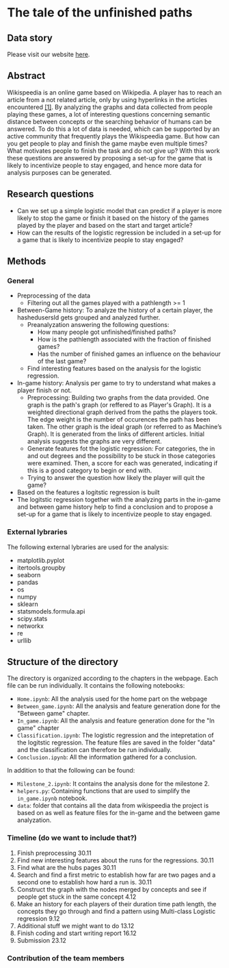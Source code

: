 # The tale of the unfinished paths

## Data story

Please visit our website [here](https://melsjagt.github.io/ada-template-website/).

## Abstract

Wikispeedia is an online game based on Wikipedia. A player has to reach an article from a not related article, only by using hyperlinks in the articles encountered [[1]](http://infolab.stanford.edu/~west1/pubs/West-Pineau-Precup_IJCAI-09.pdf). By analyzing the graphs and data collected from people playing these games, a lot of interesting questions concerning semantic distance between concepts or the searching behavior of humans can be answered. To do this a lot of data is needed, which can be supported by an active community that frequently plays the Wikispeedia game. But how can you get people to play and finish the game maybe even multiple times? What motivates people to finish the task and do not give up? With this work these questions are answered by proposing a set-up for the game that is likely to incentivize people to stay engaged, and hence more data for analysis purposes can be generated.


## Research questions

   -  Can we set up a simple logistic model that can predict if a player is more likely to stop the game or finish it based on the history of the games played by the         player and based on the start and target article?
   -  How can the results of the logistic regression be included in a set-up for a game that is likely to incentivize people to stay engaged?


## Methods

### General

   -  Preprocessing of the data
      -  Filtering out all the games played with a pathlength >= 1
   -  Between-Game history: To analyze the history of a certain player, the hashedusersId gets grouped and analyzed further.
      -  Preanalyzation answering the following questions:
         - How many people got unfinished/finished paths? 
         - How is the pathlength associated with the fraction of finished games?
         - Has the number of finished games an influence on the behaviour of the last game?
      -  Find interesting features based on the analysis for the logistic regression.
   -  In-game history: Analysis per game to try to understand what makes a player finish or not.
      -  Preprocessing: Building two graphs from the data provided. One graph is the path's graph (or reffered to as Player's Graph). It is a weighted directional              graph derived from the paths the players took. The edge weight is the number of occurences the path has been taken. The other graph is the ideal graph (or              referred to as  Machine’s Graph). It is generated from the links of different articles. Initial analysis suggests the graphs are very different.
      -  Generate features fot the logistic regression: For categories, the in and out degrees and the possibility to be stuck in those categories were examined. Then,          a score for each was generated, indicating if this is a good category to begin or end with.
      -  Trying to answer the question how likely the player will quit the game?
   -  Based on the features a logitstic regression is built
   -  The logitstic regression together with the analyzing parts in the in-game and between game history help to find a conclusion and to propose a set-up for a game         that is likely to incentivize people to stay engaged. 
   
   
### External lybraries

The following external lybraries are used for the analysis:

   -  matplotlib.pyplot
   -  itertools.groupby
   -  seaborn
   -  pandas
   -  os
   -  numpy
   -  sklearn
   -  statsmodels.formula.api
   -  scipy.stats
   -  networkx
   -  re
   -  urllib


## Structure of the directory

The directory is organized according to the chapters in the webpage. Each file can be run individually. It contains the following notebooks:
   -  `Home.ipynb`: All the analysis used for the home part on the webpage
   -  `Between_game.ipynb`: All the analysis and feature generation done for the "Between game" chapter. 
   -  `In_game.ipynb`: All the analysis and feature generation done for the "In game" chapter
   -  `Classification.ipynb`: The logistic regression and the intepretation of the logitstic regression. The feature files are saved in the folder "data" and                 the classification can therefore be run individually.
   -  `Conclusion.ipynb`: All the information gathered for a conclusion.

In addition to that the following can be found:
   -  `Milestone_2.ipynb`: It contains the analysis done for the milestone 2.
   -  `helpers.py`: Containing functions that are used to simplify the `in_game.ipynb` notebook.
   -  `data`: folder that contains all the data from wikispeedia the project is based on as well as feature files for the in-game and the between game                       analyzation.


### Timeline (do we want to include that?)
1. Finish preprocessing 30.11
1. Find new interesting features about the runs for the regressions. 30.11
1. Find what are the hubs pages 30.11
1. Search and find a first metric to establish how far are two pages and a second one to establish how hard a run is. 30.11
1. Construct the graph with the nodes merged by concepts and see if people get stuck in the same concept 4.12
1. Make an history for each players of their duration time path length, the concepts they go through and find a pattern using Multi-class Logistic regression 9.12
1. Additional stuff we might want to do 13.12
1. Finish coding and start writing report 16.12
1. Submission 23.12

### Contribution of the team members



